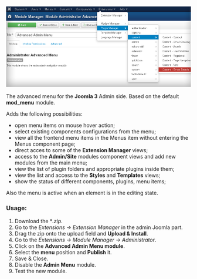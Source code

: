 
![](advanced-admin-menu-1.png)

The advanced menu for the **Joomla 3** Admin side. Based on the default **mod_menu** module. 

Adds the following possibilities:

 - open menu items on mouse hover action;
 - select existing components configurations from the menu;
 - view all the frontend menu items in the Menus item without entering the Menus component page;
 - direct acces to some of the **Extension Manager** views;
 - access to the **Admin/Site** modules component views and add new modules from the main menu;
 - view the list of plugin folders and appropriate plugins inside them;
 - view the list and access to the **Styles** and **Templates** views;
 - show the status of different components, plugins, menu items;

Also the menu is active when an element is in the editing state.

### Usage:
1. Download the **.zip*.
2. Go to the *Extensions -> Extension Manager* in the admin Joomla part.
3. Drag the zip onto the upload field and **Upload & Install**.
4. Go to the *Extensions -> Module Manager -> Administrator*.
5. Click on the **Advanced Admin Menu module**.
6. Select the **menu** position and **Publish** it.
7. Save & Close.
8. Disable the **Admin Menu** module.
9. Test the new module.
